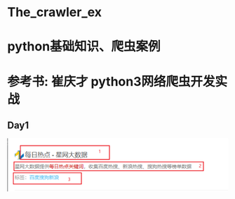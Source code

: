 # The_crawler_ex
# python基础知识、爬虫案例
# 参考书: 崔庆才 python3网络爬虫开发实战

## Day1
![image](Pictures/day1_pic1.png)


